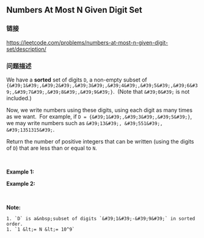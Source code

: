 ## Numbers At Most N Given Digit Set  
### 链接  
https://leetcode.com/problems/numbers-at-most-n-given-digit-set/description/  
### 问题描述
We have a **sorted** set of digits `D`, a non-empty subset of `{&#39;1&#39;,&#39;2&#39;,&#39;3&#39;,&#39;4&#39;,&#39;5&#39;,&#39;6&#39;,&#39;7&#39;,&#39;8&#39;,&#39;9&#39;}`.&nbsp; (Note that `&#39;0&#39;` is not included.)

Now, we write numbers using these digits, using each digit as many times as we want.&nbsp; For example, if `D = {&#39;1&#39;,&#39;3&#39;,&#39;5&#39;}`, we may write numbers such as `&#39;13&#39;, &#39;551&#39;, &#39;1351315&#39;`.

Return the number of positive integers that can be written (using the digits of `D`) that are less than or equal to `N`.

&nbsp;

**Example 1:**

**Example 2:**

&nbsp;

**Note:**

	1. `D` is a&nbsp;subset of digits `&#39;1&#39;-&#39;9&#39;` in sorted order.
	1. `1 &lt;= N &lt;= 10^9`
